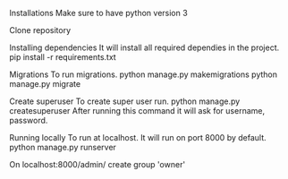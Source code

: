 
Installations
Make sure to have python version 3

Clone repository

Installing dependencies
It will install all required dependies in the project.
pip install -r requirements.txt

Migrations
To run migrations.
python manage.py makemigrations
python manage.py migrate

Create superuser
To create super user run.
python manage.py createsuperuser
After running this command it will ask for username, password.


Running locally
To run at localhost. It will run on port 8000 by default.
python manage.py runserver

On localhost:8000/admin/ create group 'owner'
